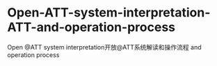 # Open-ATT-system-interpretation-ATT-and-operation-process
Open @ATT system interpretation开放@ATT系统解读和操作流程 and operation process
